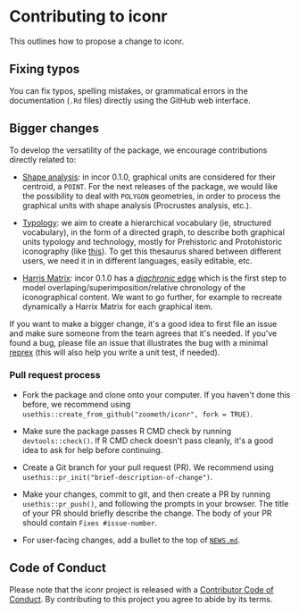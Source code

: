 # Contributing to iconr

This outlines how to propose a change to iconr.

## Fixing typos

You can fix typos, spelling mistakes, or grammatical errors in the documentation (`.Rd` files) directly using the GitHub web interface.  

## Bigger changes

To develop the versatility of the package, we encourage contributions directly related to:

* [Shape analysis](https://zoometh.github.io/iconr/articles/next.html#shape-analysis-1): in incor 0.1.0, graphical units are considered for their centroid, a `POINT`. For the next releases of the package, we would like the possibility to deal with `POLYGON` geometries, in order to process the graphical units with shape analysis (Procrustes analysis, etc.).  

* [Typology](https://zoometh.github.io/iconr/articles/next.html#typology-1): we aim to create a hierarchical vocabulary (ie, structured vocabulary), in the form of a directed graph, to describe both graphical units typology and technology, mostly for Prehistoric and Protohistoric iconography (like [this](https://raw.githubusercontent.com/zoometh/iconr/master/doc/img/typology_gu.png)). To get this thesaurus shared between different users, we need it in in different languages, easily editable, etc.  

* [Harris Matrix](https://zoometh.github.io/iconr/articles/next.html#harris-matrix-1): incor 0.1.0 has a [*diachronic* edge](https://zoometh.github.io/iconr/articles/index.html#contemporaneous-elements) which is the first step to model overlaping/superimposition/relative chronology of the iconographical content. We want to go further, for example to recreate dynamically a Harrix Matrix for each graphical item.

If you want to make a bigger change, it's a good idea to first file an issue and make sure someone from the team agrees that it's needed. If you've found a bug, please file an issue that illustrates the bug with a minimal 
[reprex](https://www.tidyverse.org/help/#reprex) (this will also help you write a unit test, if needed).

### Pull request process

*   Fork the package and clone onto your computer. If you haven't done this before, we recommend using `usethis::create_from_github("zoometh/iconr", fork = TRUE)`.

*   Make sure the package passes R CMD check by running `devtools::check()`. If R CMD check doesn't pass cleanly, it's a good idea to ask for help before continuing. 
*   Create a Git branch for your pull request (PR). We recommend using `usethis::pr_init("brief-description-of-change")`.

*   Make your changes, commit to git, and then create a PR by running `usethis::pr_push()`, and following the prompts in your browser.
    The title of your PR should briefly describe the change.
    The body of your PR should contain `Fixes #issue-number`.

*  For user-facing changes, add a bullet to the top of [`NEWS.md`](NEWS.md).


## Code of Conduct

Please note that the iconr project is released with a
[Contributor Code of Conduct](CODE_OF_CONDUCT.md). By contributing to this
project you agree to abide by its terms.
